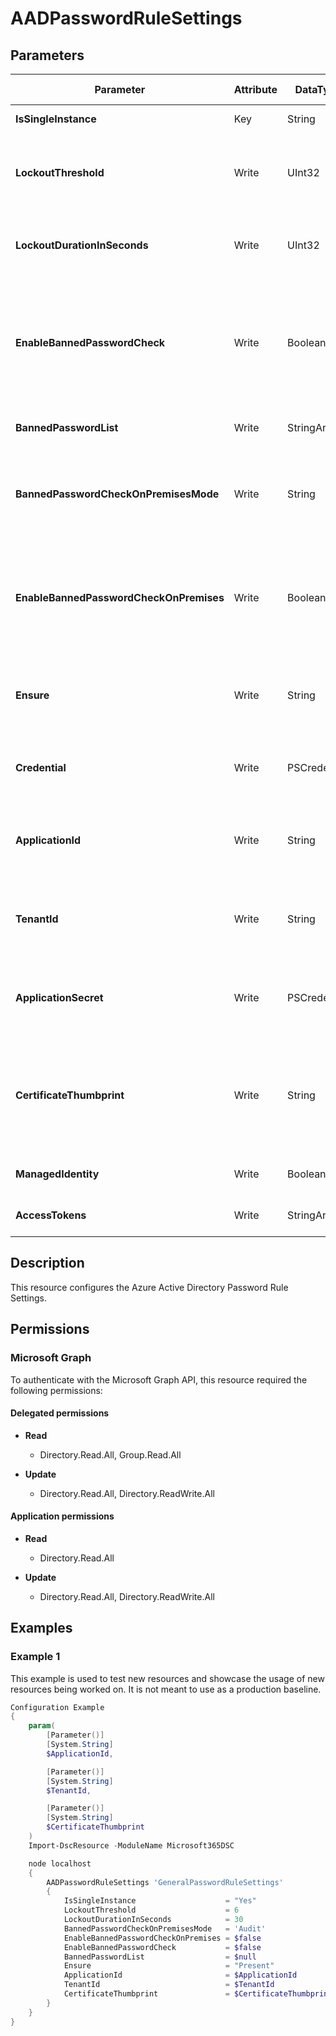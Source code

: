 ﻿# AADPasswordRuleSettings

## Parameters

| Parameter | Attribute | DataType | Description | Allowed Values |
| --- | --- | --- | --- | --- |
| **IsSingleInstance** | Key | String | Only valid value is 'Yes'. | `Yes` |
| **LockoutThreshold** | Write | UInt32 | The number of failed login attempts before the first lockout period begins. | |
| **LockoutDurationInSeconds** | Write | UInt32 | The duration in seconds of the initial lockout period. | |
| **EnableBannedPasswordCheck** | Write | Boolean | Boolean indicating if the banned password check for tenant specific banned password list is turned on or not. | |
| **BannedPasswordList** | Write | StringArray[] | A list of banned words in passwords. | |
| **BannedPasswordCheckOnPremisesMode** | Write | String | How should we enforce password policy check in on-premises system. | `Enforce`, `Audit` |
| **EnableBannedPasswordCheckOnPremises** | Write | Boolean | Boolean indicating if the banned password check is turned on or not for on-premises system. | |
| **Ensure** | Write | String | Specify if the Azure AD Password Rule Settings should exist or not. | `Present`, `Absent` |
| **Credential** | Write | PSCredential | Credentials for the Microsoft Graph delegated permissions. | |
| **ApplicationId** | Write | String | Id of the Azure Active Directory application to authenticate with. | |
| **TenantId** | Write | String | Id of the Azure Active Directory tenant used for authentication. | |
| **ApplicationSecret** | Write | PSCredential | Secret of the Azure Active Directory application to authenticate with. | |
| **CertificateThumbprint** | Write | String | Thumbprint of the Azure Active Directory application's authentication certificate to use for authentication. | |
| **ManagedIdentity** | Write | Boolean | Managed ID being used for authentication. | |
| **AccessTokens** | Write | StringArray[] | Access token used for authentication. | |

## Description

This resource configures the Azure Active Directory Password Rule Settings.

## Permissions

### Microsoft Graph

To authenticate with the Microsoft Graph API, this resource required the following permissions:

#### Delegated permissions

- **Read**

    - Directory.Read.All, Group.Read.All

- **Update**

    - Directory.Read.All, Directory.ReadWrite.All

#### Application permissions

- **Read**

    - Directory.Read.All

- **Update**

    - Directory.Read.All, Directory.ReadWrite.All

## Examples

### Example 1

This example is used to test new resources and showcase the usage of new resources being worked on.
It is not meant to use as a production baseline.

```powershell
Configuration Example
{
    param(
        [Parameter()]
        [System.String]
        $ApplicationId,

        [Parameter()]
        [System.String]
        $TenantId,

        [Parameter()]
        [System.String]
        $CertificateThumbprint
    )
    Import-DscResource -ModuleName Microsoft365DSC

    node localhost
    {
        AADPasswordRuleSettings 'GeneralPasswordRuleSettings'
        {
            IsSingleInstance                    = "Yes"
            LockoutThreshold                    = 6
            LockoutDurationInSeconds            = 30
            BannedPasswordCheckOnPremisesMode   = 'Audit'
            EnableBannedPasswordCheckOnPremises = $false
            EnableBannedPasswordCheck           = $false
            BannedPasswordList                  = $null
            Ensure                              = "Present"
            ApplicationId                       = $ApplicationId
            TenantId                            = $TenantId
            CertificateThumbprint               = $CertificateThumbprint
        }
    }
}
```

